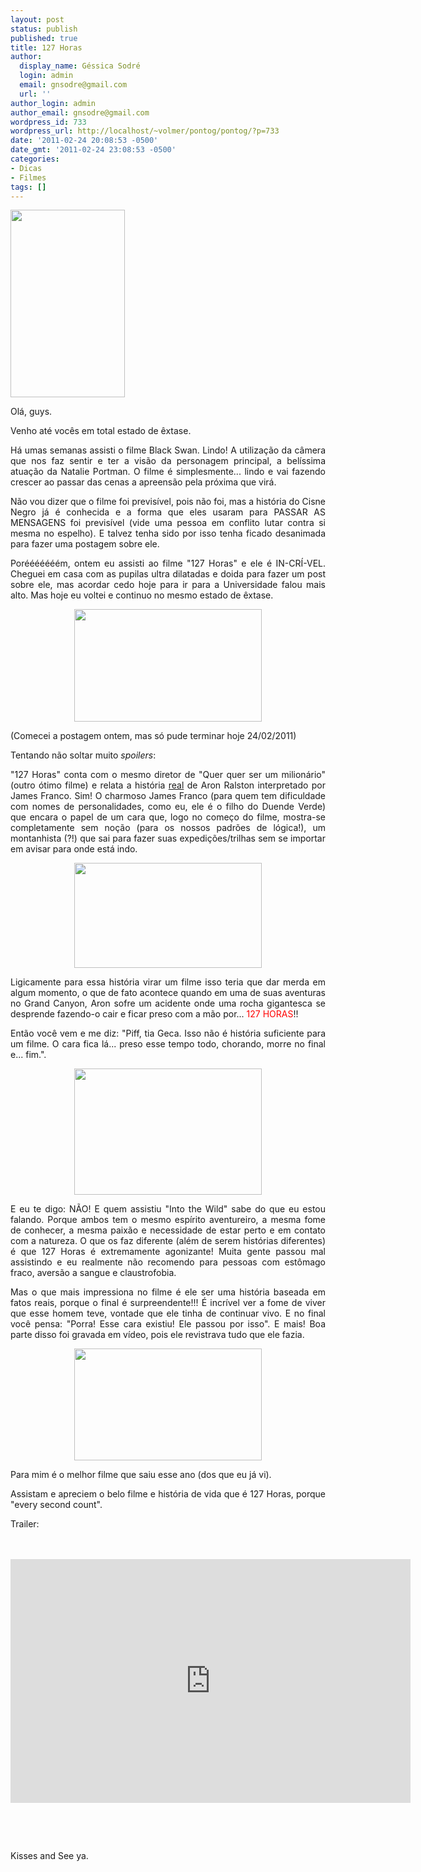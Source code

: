 ```yaml
---
layout: post
status: publish
published: true
title: 127 Horas
author:
  display_name: Géssica Sodré
  login: admin
  email: gnsodre@gmail.com
  url: ''
author_login: admin
author_email: gnsodre@gmail.com
wordpress_id: 733
wordpress_url: http://localhost/~volmer/pontog/pontog/?p=733
date: '2011-02-24 20:08:53 -0500'
date_gmt: '2011-02-24 23:08:53 -0500'
categories:
- Dicas
- Filmes
tags: []
---
```

<p style="text-align: justify;"><a href="http://localhost/~volmer/pontog/pontog/wp-content/uploads/2011/02/PinUp_35.png"><img class="alignleft size-medium wp-image-744" title="PinUp_35" src="http://localhost/~volmer/pontog/pontog/wp-content/uploads/2011/02/PinUp_35-183x300.png" alt="" width="183" height="300" /></a></p>
<p style="text-align: justify;">Olá, guys.</p>
<p style="text-align: justify;">Venho até vocês em total estado de êxtase.</p>
<p style="text-align: justify;">Há umas semanas assisti o filme Black Swan. Lindo! A utilização da câmera que nos faz sentir e ter a visão da personagem principal, a belíssima atuação da Natalie Portman. O filme é simplesmente... lindo e vai fazendo crescer ao passar das cenas a apreensão pela próxima que virá.</p>
<p style="text-align: justify;">Não vou dizer que o filme foi previsível, pois não foi, mas a história do Cisne Negro já é conhecida e a forma que eles usaram para PASSAR AS MENSAGENS foi previsível (vide uma pessoa em conflito lutar contra si mesma no espelho). E talvez tenha sido por isso tenha ficado desanimada para fazer uma postagem sobre ele.</p>
<p style="text-align: justify;">Porééééééém, ontem eu assisti ao filme "127 Horas" e ele é IN-CRÍ-VEL. Cheguei em casa com as pupilas ultra dilatadas e doida para fazer um post sobre ele, mas acordar cedo hoje para ir para a Universidade falou mais alto. Mas hoje eu voltei e continuo no mesmo estado de êxtase.</p>
<p style="text-align: center;"><a title="127 Horas" href="http://2.bp.blogspot.com/_MC9XvQiuf24/TOfkIzlYAeI/AAAAAAAAPu0/0HqTnkvBai0/s1600/127_horas_papel_de_parede_1.jpg" target="_blank"><img class="aligncenter size-medium wp-image-739" title="127 Horas" src="http://localhost/~volmer/pontog/pontog/wp-content/uploads/2011/02/127_horas_papel_de_parede_1-300x180.jpg" alt="" width="300" height="180" /></a></p>
<p style="text-align: justify;">(Comecei a postagem ontem, mas só pude terminar hoje 24/02/2011)</p>
<p style="text-align: justify;">Tentando não soltar muito <em>spoilers</em>:</p>
<p style="text-align: justify;">"127 Horas" conta com o mesmo diretor de "Quer quer ser um milionário" (outro ótimo filme) e relata a história <span style="text-decoration: underline;">real</span> de Aron Ralston interpretado por James Franco. Sim! O charmoso James Franco (para quem tem dificuldade com nomes de personalidades, como eu, ele é o filho do Duende Verde) que encara o papel de um cara que, logo no começo do filme, mostra-se completamente sem noção (para os nossos padrões de lógica!), um montanhista (?!) que sai para fazer suas expedições/trilhas sem se importar em avisar para onde está indo.</p>
<p style="text-align: center;"><a title="James Franco" href="http://resources1.news.com.au/images/2010/11/30/1225963/058109-toronto-film-festival-127-hours.jpg" target="_blank"><img class="aligncenter size-medium wp-image-740" title="James Franco" src="http://localhost/~volmer/pontog/pontog/wp-content/uploads/2011/02/058109-toronto-film-festival-127-hours-300x168.jpg" alt="" width="300" height="168" /></a></p>
<p style="text-align: justify;">Ligicamente para essa história virar um filme isso teria que dar merda em algum momento, o que de fato acontece quando em uma de suas aventuras no Grand Canyon, Aron sofre um acidente onde uma rocha gigantesca se desprende fazendo-o cair e ficar preso com a mão por... <span style="color: #ff0000;">127 HORAS</span>!!</p>
<p style="text-align: justify;">Então você vem e me diz: "Piff, tia Geca. Isso não é história suficiente para um filme. O cara fica lá... preso esse tempo todo, chorando, morre no final e... fim.".</p>
<p style="text-align: center;"><a title="127 Horas" href="http://3.bp.blogspot.com/_VNNqbZIUdmg/TSpzkRKReoI/AAAAAAAAArQ/AropRQiJjos/s1600/James_Franco_127%2BHORAS.jpg" target="_blank"><img class="aligncenter size-medium wp-image-741" title="127 Horas" src="http://localhost/~volmer/pontog/pontog/wp-content/uploads/2011/02/James_Franco_127-HORAS-300x202.jpg" alt="" width="300" height="202" /></a></p>
<p style="text-align: justify;">E eu te digo: NÃO! E quem assistiu "Into the Wild" sabe do que eu estou falando. Porque ambos tem o mesmo espírito aventureiro, a mesma fome de conhecer, a mesma paixão e necessidade de estar perto e em contato com a natureza. O que os faz diferente (além de serem histórias diferentes) é que 127 Horas é extremamente agonizante! Muita gente passou mal assistindo e eu realmente não recomendo para pessoas com estômago fraco, aversão a sangue e claustrofobia.</p>
<p style="text-align: justify;">Mas o que mais impressiona no filme é ele ser uma história baseada em fatos reais, porque o final é surpreendente!!! É incrível ver a fome de viver que esse homem teve, vontade que ele tinha de continuar vivo. E no final você pensa: "Porra! Esse cara existiu! Ele passou por isso". E mais! Boa parte disso foi gravada em vídeo, pois ele revistrava tudo que ele fazia.</p>
<p style="text-align: center;"><a title="127 Horas" href=" http://static.blogo.it/pipocablog/wallpapers-de-127-horas-com-james-franco/127Horas1.jpg" target="_blank"><img class="aligncenter size-medium wp-image-742" title="127Horas" src="http://localhost/~volmer/pontog/pontog/wp-content/uploads/2011/02/127Horas1-300x179.jpg" alt="" width="300" height="179" /></a></p>
<p style="text-align: justify;">Para mim é o melhor filme que saiu esse ano (dos que eu já vi).</p>
<p style="text-align: justify;">Assistam e apreciem o belo filme e história de vida que é 127 Horas, porque "every second count".</p>
<p style="text-align: justify;">Trailer:</p>
<p><br/><br />
<iframe title="YouTube video player" width="640" height="390" src="http://www.youtube.com/embed/Ba1IhHAqLgw" frameborder="0" allowfullscreen></iframe></p>
<p style="text-align: justify;">&nbsp;</p>
<p style="text-align: justify;">&nbsp;</p>
<p style="text-align: justify;">Kisses and See ya.</p>
